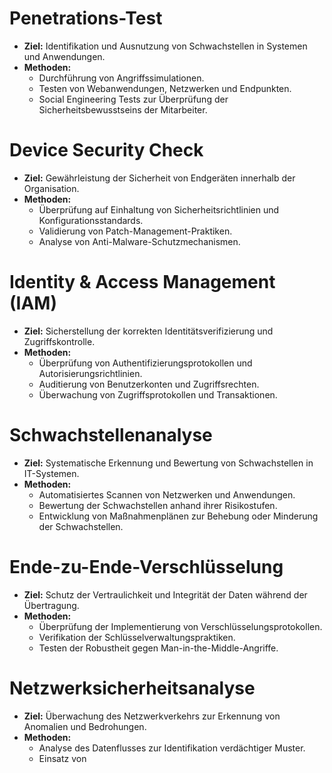 # Penetrations-Test
- **Ziel:** Identifikation und Ausnutzung von Schwachstellen in Systemen und Anwendungen.
- **Methoden:**
  - Durchführung von Angriffssimulationen.
  - Testen von Webanwendungen, Netzwerken und Endpunkten.
  - Social Engineering Tests zur Überprüfung der Sicherheitsbewusstseins der Mitarbeiter.

# Device Security Check 
- **Ziel:** Gewährleistung der Sicherheit von Endgeräten innerhalb der Organisation.
- **Methoden:**
  - Überprüfung auf Einhaltung von Sicherheitsrichtlinien und Konfigurationsstandards.
  - Validierung von Patch-Management-Praktiken.
  - Analyse von Anti-Malware-Schutzmechanismen.

# Identity & Access Management (IAM)
- **Ziel:** Sicherstellung der korrekten Identitätsverifizierung und Zugriffskontrolle.
- **Methoden:**
  - Überprüfung von Authentifizierungsprotokollen und Autorisierungsrichtlinien.
  - Auditierung von Benutzerkonten und Zugriffsrechten.
  - Überwachung von Zugriffsprotokollen und Transaktionen.

# Schwachstellenanalyse
- **Ziel:** Systematische Erkennung und Bewertung von Schwachstellen in IT-Systemen.
- **Methoden:**
  - Automatisiertes Scannen von Netzwerken und Anwendungen.
  - Bewertung der Schwachstellen anhand ihrer Risikostufen.
  - Entwicklung von Maßnahmenplänen zur Behebung oder Minderung der Schwachstellen.

# Ende-zu-Ende-Verschlüsselung
- **Ziel:** Schutz der Vertraulichkeit und Integrität der Daten während der Übertragung.
- **Methoden:**
  - Überprüfung der Implementierung von Verschlüsselungsprotokollen.
  - Verifikation der Schlüsselverwaltungspraktiken.
  - Testen der Robustheit gegen Man-in-the-Middle-Angriffe.

# Netzwerksicherheitsanalyse
- **Ziel:** Überwachung des Netzwerkverkehrs zur Erkennung von Anomalien und Bedrohungen.
- **Methoden:**
  - Analyse des Datenflusses zur Identifikation verdächtiger Muster.
  - Einsatz von

